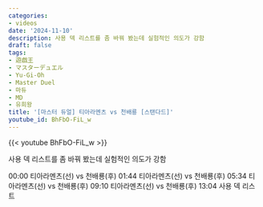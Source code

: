 ```yaml
---
categories:
- videos
date: '2024-11-10'
description: 사용 덱 리스트를 좀 바꿔 봤는데 실험적인 의도가 강함
draft: false
tags:
- 遊戯王
- マスターデュエル
- Yu-Gi-Oh
- Master Duel
- 마듀
- MD
- 유희왕
title: '[마스터 듀얼] 티아라멘츠 vs 천배룡 [스탠다드]'
youtube_id: BhFbO-FiL_w
---
```



{{< youtube BhFbO-FiL_w >}}

사용 덱 리스트를 좀 바꿔 봤는데 실험적인 의도가 강함

00:00 티아라멘츠(선) vs 천배룡(후)
01:44 티아라멘츠(선) vs 천배룡(후)
05:34 티아라멘츠(선) vs 천배룡(후)
09:10 티아라멘츠(선) vs 천배룡(후)
13:04 사용 덱 리스트